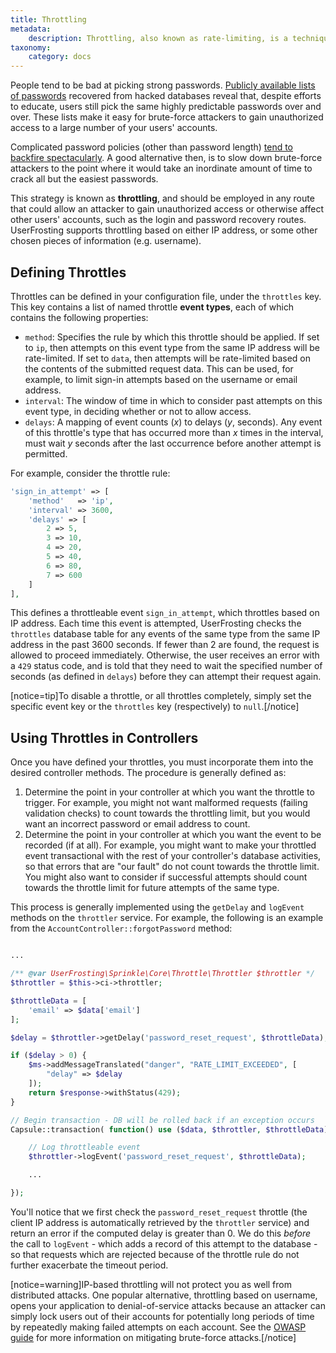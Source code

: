 ```yaml
---
title: Throttling
metadata:
    description: Throttling, also known as rate-limiting, is a technique for slowing down attackers by limiting the frequency with which they can make certain types of requests.
taxonomy:
    category: docs
---
```


People tend to be bad at picking strong passwords. [Publicly available lists of passwords](https://github.com/danielmiessler/SecLists/tree/master/Passwords) recovered from hacked databases reveal that, despite efforts to educate, users still pick the same highly predictable passwords over and over. These lists make it easy for brute-force attackers to gain unauthorized access to a large number of your users' accounts.

Complicated password policies (other than password length) [tend to backfire spectacularly](http://security.stackexchange.com/questions/6095/xkcd-936-short-complex-password-or-long-dictionary-passphrase/6116#6116). A good alternative then, is to slow down brute-force attackers to the point where it would take an inordinate amount of time to crack all but the easiest passwords.

This strategy is known as **throttling**, and should be employed in any route that could allow an attacker to gain unauthorized access or otherwise affect other users' accounts, such as the login and password recovery routes. UserFrosting supports throttling based on either IP address, or some other chosen pieces of information (e.g. username).

## Defining Throttles

Throttles can be defined in your configuration file, under the `throttles` key. This key contains a list of named throttle **event types**, each of which contains the following properties:

- `method`: Specifies the rule by which this throttle should be applied. If set to `ip`, then attempts on this event type from the same IP address will be rate-limited. If set to `data`, then attempts will be rate-limited based on the contents of the submitted request data. This can be used, for example, to limit sign-in attempts based on the username or email address.
- `interval`: The window of time in which to consider past attempts on this event type, in deciding whether or not to allow access.
- `delays`: A mapping of event counts (*x*) to delays (*y*, seconds). Any event of this throttle's type that has occurred more than *x* times in the interval, must wait *y* seconds after the last occurrence before another attempt is permitted.

For example, consider the throttle rule:

```php
'sign_in_attempt' => [
    'method'   => 'ip',
    'interval' => 3600,
    'delays' => [
        2 => 5,
        3 => 10,
        4 => 20,
        5 => 40,
        6 => 80,
        7 => 600
    ]
],
```

This defines a throttleable event `sign_in_attempt`, which throttles based on IP address. Each time this event is attempted, UserFrosting checks the `throttles` database table for any events of the same type from the same IP address in the past 3600 seconds. If fewer than 2 are found, the request is allowed to proceed immediately. Otherwise, the user receives an error with a `429` status code, and is told that they need to wait the specified number of seconds (as defined in `delays`) before they can attempt their request again.

[notice=tip]To disable a throttle, or all throttles completely, simply set the specific event key or the `throttles` key (respectively) to `null`.[/notice]

## Using Throttles in Controllers

Once you have defined your throttles, you must incorporate them into the desired controller methods. The procedure is generally defined as:

1. Determine the point in your controller at which you want the throttle to trigger. For example, you might not want malformed requests (failing validation checks) to count towards the throttling limit, but you would want an incorrect password or email address to count.
2. Determine the point in your controller at which you want the event to be recorded (if at all). For example, you might want to make your throttled event transactional with the rest of your controller's database activities, so that errors that are "our fault" do not count towards the throttle limit. You might also want to consider if successful attempts should count towards the throttle limit for future attempts of the same type.

This process is generally implemented using the `getDelay` and `logEvent` methods on the `throttler` service. For example, the following is an example from the `AccountController::forgotPassword` method:

```php

...

/** @var UserFrosting\Sprinkle\Core\Throttle\Throttler $throttler */
$throttler = $this->ci->throttler;

$throttleData = [
    'email' => $data['email']
];

$delay = $throttler->getDelay('password_reset_request', $throttleData);

if ($delay > 0) {
    $ms->addMessageTranslated("danger", "RATE_LIMIT_EXCEEDED", [
        "delay" => $delay
    ]);
    return $response->withStatus(429);
}

// Begin transaction - DB will be rolled back if an exception occurs
Capsule::transaction( function() use ($data, $throttler, $throttleData) {

    // Log throttleable event
    $throttler->logEvent('password_reset_request', $throttleData);

    ...

});
```

You'll notice that we first check the `password_reset_request` throttle (the client IP address is automatically retrieved by the `throttler` service) and return an error if the computed delay is greater than 0. We do this *before* the call to `logEvent` - which adds a record of this attempt to the database - so that requests which are rejected because of the throttle rule do not further exacerbate the timeout period.

[notice=warning]IP-based throttling will not protect you as well from distributed attacks. One popular alternative, throttling based on username, opens your application to denial-of-service attacks because an attacker can simply lock users out of their accounts for potentially long periods of time by repeatedly making failed attempts on each account. See the [OWASP guide](https://www.owasp.org/index.php/Blocking_Brute_Force_Attacks) for more information on mitigating brute-force attacks.[/notice]

